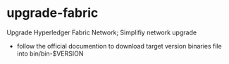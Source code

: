 # upgrade-fabric
Upgrade Hyperledger Fabric Network; Simplifiy network upgrade

- follow the official documention to download target version binaries file into bin/bin-$VERSION